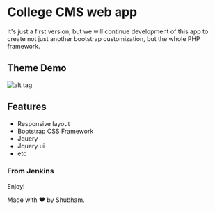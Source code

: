 # College CMS web app


It's just a first version, but we will continue development of this app to create not just another bootstrap customization, but the whole PHP framework.

## Theme Demo
![alt tag](https://github.com/jenkinsshubham/sitn/blob/master/ScreenShots/Screenshot%20from%202016-04-16%2022:52:39.png)


## Features
* Responsive layout
* Bootstrap CSS Framework
* Jquery
* Jquery ui
* etc


### From Jenkins

Enjoy!

Made with ♥ by Shubham.
